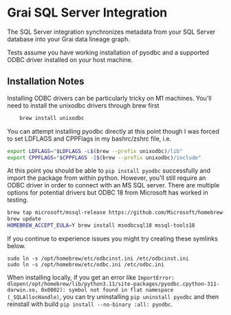 # Grai SQL Server Integration

The SQL Server integration synchronizes metadata from your SQL Server database into your Grai data lineage graph.

Tests assume you have working installation of pyodbc and a supported
ODBC driver installed on your host machine.

## Installation Notes

Installing ODBC drivers can be particularly tricky on M1 machines.
You'll need to install the unixodbc drivers through brew first

```bash
    brew install unixodbc
```

You can attempt installing pyodbc directly at this point though I was forced to
set LDFLAGS and CPPFlags in my bashrc/zshrc file, i.e.

```bash
export LDFLAGS="$LDFLAGS -L$(brew --prefix unixodbc)/lib"
export CPPFLAGS="$CPPFLAGS -I$(brew --prefix unixodbc)/include"
```

At this point you should be able to `pip install pyodbc` successfully
and import the package from within python. However, you'll still require an
ODBC driver in order to connect with an MS SQL server. There are multiple options
for potential drivers but ODBC 18 from Microsoft has worked in testing.

```bash
brew tap microsoft/mssql-release https://github.com/Microsoft/homebrew-mssql-release
brew update
HOMEBREW_ACCEPT_EULA=Y brew install msodbcsql18 mssql-tools18
```

If you continue to experience issues you might try creating these symlinks
below.

```
sudo ln -s /opt/homebrew/etc/odbcinst.ini /etc/odbcinst.ini
sudo ln -s /opt/homebrew/etc/odbc.ini /etc/odbc.ini
```

When installing locally, if you get an error like `ImportError: dlopen(/opt/homebrew/lib/python3.11/site-packages/pyodbc.cpython-311-darwin.so, 0x0002): symbol not found in flat namespace (_SQLAllocHandle)`, you can try uninstalling `pip uninstall pyodbc` and then reinstall with build `pip install --no-binary :all: pyodbc`.
